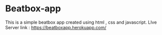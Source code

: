 # Beatbox-app
This is a simple beatbox app created using html , css and javascript.
LIve Server link : https://beatboxapp.herokuapp.com/
